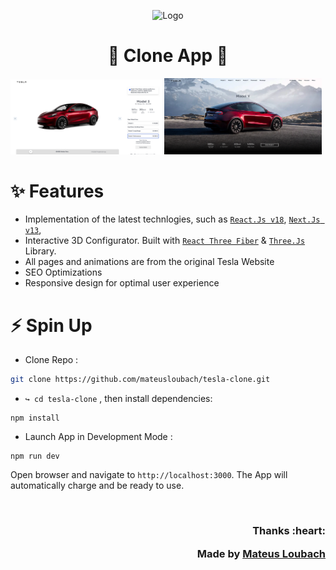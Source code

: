 <p align="center">
      <img src="https://github.com/mateusloubach/tesla-clone/blob/main/public/images/logo-b.png" width="500" alt="Logo"/>
</p>

<h1 align="center">🔆 Clone App 🔆</h1>

<div>
  <div>  
        <img src="./public/images/configurator.png" alt="Configurator Image Ex" width="48%" />  
        <img src="./public/images/modely-market.png" alt="ModelY Marketing" width="50%" />
  </div>
</div>


# ✨ Features

- Implementation of the latest technlogies, such as  [`React.Js v18`](https://reactjs.org/), [`Next.Js v13`](https://nextjs.org/),
- Interactive 3D Configurator. Built with [`React Three Fiber`](https://docs.pmnd.rs/react-three-fiber/getting-started/introduction) & [`Three.Js`](https://threejs.org/) Library.
- All pages and animations are from the original Tesla Website
- SEO Optimizations
- Responsive design for optimal user experience

# ⚡ Spin Up

- Clone Repo :

```bash
git clone https://github.com/mateusloubach/tesla-clone.git
```

- ``` ↪️ cd tesla-clone ``` , then install dependencies:

```
npm install
```

- Launch App in Development Mode :

```
npm run dev
```
Open browser and navigate to ``` http://localhost:3000 ```. The App will automatically charge and be ready to use.

<br>

<h3 align="right">Thanks :heart:
    
Made by [Mateus Loubach](https://github.com/mateusloubach)

